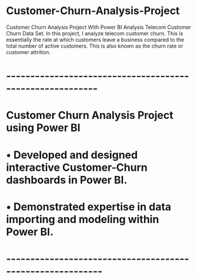 # Customer-Churn-Analysis-Project
Customer Churn Analysis Project With Power BI
Analysis Telecom Customer Churn Data Set.
In this project, I analyze telecom customer churn. 
This is essentially the rate at which customers leave a business compared to the total number of active customers. 
This is also known as the churn rate or customer attrition.
# ---------------------------------------------------------
# Customer Churn Analysis Project using Power BI
# • Developed and designed interactive Customer-Churn dashboards in Power BI.
# • Demonstrated expertise in data importing and modeling within Power BI.
# ----------------------------------------------------------
